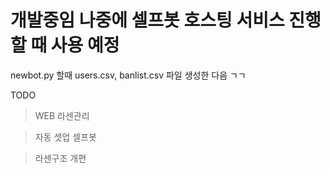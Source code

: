 # 개발중임 나중에 셀프봇 호스팅 서비스 진행할 때 사용 예정
newbot.py 할때 users.csv, banlist.csv 파일 생성한 다음 ㄱㄱ

TODO
> WEB 라센관리

> 자동 셋업 셀프봇

> 라센구조 개편
